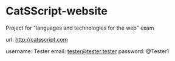 # CatSScript-website

Project for "languages and technologies for the web" exam


url: http://catsscript.com

username: Tester
email: tester@tester.tester
password: @Tester1
